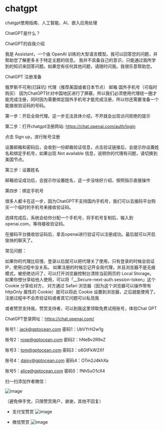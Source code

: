 # chatgpt
chatgpt使用指南、人工智能、AI、嵌入应用处理

ChatGPT是什么？

ChatGPT的自我介绍

我是 Assistant，一个由 OpenAI 训练的大型语言模型。我可以回答您的问题，并帮助您了解更多关于特定主题的信息。
我并不具备自己的意识，只能通过我所学到的知识来回答问题。如果您有任何其他问题，请随时问我。我很乐意帮助您。

ChatGPT 注册准备

俄罗斯不可用(已踩坑)
代理（推荐美国或者日本节点）
邮箱
国外手机号（可临时购买）
因为ChatGPT针对中国地区进行了屏蔽，所以我们必须使用代理绕一圈才能完成注册，同时因为需要绑定国外手机号才能完成注册，所以你还需要准备一个能接收验证码的号码。

第一步：开启全局代理。这一步无法具体介绍，不开就会出现访问拒绝的提示


第二步：打开chatgpt注册网站: https://chat.openai.com/auth/login

点击 Sign up，进行账号注册

设置邮箱和密码后，会收到一份邮箱验证信息，点击验证链接后，会提示你设置姓名和绑定手机号，如果出现 Not available 信息，说明你的代理有问题，请切换到美国节点。

第三步：设置姓名

邮箱验证成功后，会提示你设置姓名，这一步没啥好介绍，按照指示直接操作

第四步：绑定手机号

很多人都卡在这一步，因为ChatGPT不支持国内手机号，我们可以去接码平台购买一个临时的手机号来接收验证码。


选择完成后，系统会给你分配一个手机号，将手机号复制后，输入到 openai.com，等待接收验证码。

在接码平台接收验证码后，拿去openai进行验证可以注册成功。最后就可以开启愉快的聊天了。

常见问题：

如果你的代理比较慢，登录以后就可以把代理关了使用，只有登录的时候会验证 IP，使用过程中没关系。
如果注册的时候忘记开全局代理，并且浏览器不是无痕模式，被拒绝访问了，可以打开浏览器控制台清除当前网页的 Local Storage。
如果你想分享给他人使用，可以将「__Secure-next-auth.session-token」这个 Cookie 分享给对方，
对方通过 Safari 浏览器（因为这个浏览器可以操作带有 httpOnly 属性的 Cookie）就可以将此 Cookie 设置到浏览器，之后就能使用了。
注册过程中不会弄验证码或者其它问题可以私信我

或者赞赏支持我，赞赏支持者，可以到我这里领取免费试用账号，体验Chat GPT

ChatGPT登录网址：https://chat.openai.com/

账号1：jack@gptocean.com
密码1：UbVYrH2w1g

账号2：rose@gptocean.com
密码2：hNeBv2R9xZ

账号3：tom@gptocean.com
密码3：o6GtFkW2Xf

账号4：daisy@gptocean.com
密码4：OTm2J4khXa

账号5：alice@gptocean.com
密码5：fNhSuO1cX4


扫一扫添加作者微信：

![image](https://upload-images.jianshu.io/upload_images/2469080-9e5b72a12caf99f8.png)

（避免伸手党，只限赞赏用户，谢谢，其他不回复）
* 支付宝赞赏
![image](https://upload-images.jianshu.io/upload_images/2469080-1cd54bd8fa66538b.png)

* 微信赞赏
![image](https://upload-images.jianshu.io/upload_images/2469080-b8742c3f87b3b3c3.png)


